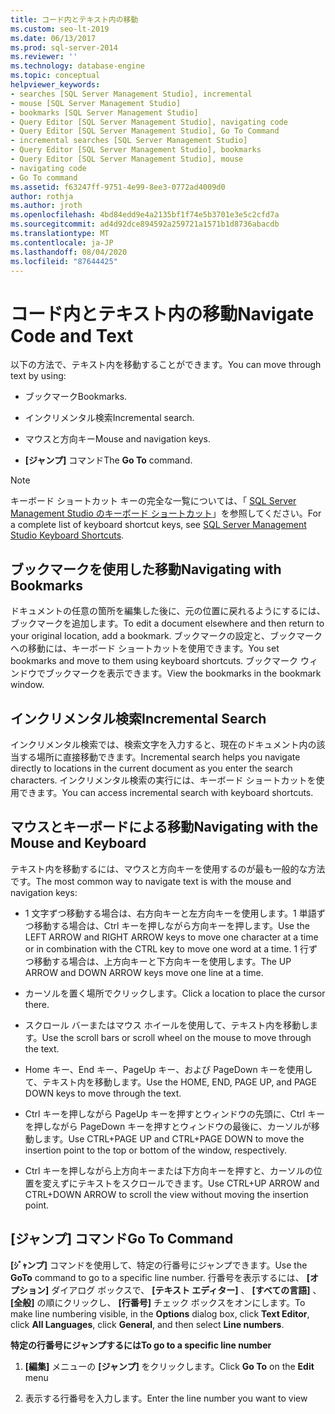```yaml
---
title: コード内とテキスト内の移動
ms.custom: seo-lt-2019
ms.date: 06/13/2017
ms.prod: sql-server-2014
ms.reviewer: ''
ms.technology: database-engine
ms.topic: conceptual
helpviewer_keywords:
- searches [SQL Server Management Studio], incremental
- mouse [SQL Server Management Studio]
- bookmarks [SQL Server Management Studio]
- Query Editor [SQL Server Management Studio], navigating code
- Query Editor [SQL Server Management Studio], Go To Command
- incremental searches [SQL Server Management Studio]
- Query Editor [SQL Server Management Studio], bookmarks
- Query Editor [SQL Server Management Studio], mouse
- navigating code
- Go To command
ms.assetid: f63247ff-9751-4e99-8ee3-0772ad4009d0
author: rothja
ms.author: jroth
ms.openlocfilehash: 4bd84edd9e4a2135bf1f74e5b3701e3e5c2cfd7a
ms.sourcegitcommit: ad4d92dce894592a259721a1571b1d8736abacdb
ms.translationtype: MT
ms.contentlocale: ja-JP
ms.lasthandoff: 08/04/2020
ms.locfileid: "87644425"
---
```

# <a name="navigate-code-and-text"></a><span data-ttu-id="a6c9e-102">コード内とテキスト内の移動</span><span class="sxs-lookup"><span data-stu-id="a6c9e-102">Navigate Code and Text</span></span>
  <span data-ttu-id="a6c9e-103">以下の方法で、テキスト内を移動することができます。</span><span class="sxs-lookup"><span data-stu-id="a6c9e-103">You can move through text by using:</span></span>  
  
-   <span data-ttu-id="a6c9e-104">ブックマーク</span><span class="sxs-lookup"><span data-stu-id="a6c9e-104">Bookmarks.</span></span>  
  
-   <span data-ttu-id="a6c9e-105">インクリメンタル検索</span><span class="sxs-lookup"><span data-stu-id="a6c9e-105">Incremental search.</span></span>  
  
-   <span data-ttu-id="a6c9e-106">マウスと方向キー</span><span class="sxs-lookup"><span data-stu-id="a6c9e-106">Mouse and navigation keys.</span></span>  
  
-   <span data-ttu-id="a6c9e-107">**[ジャンプ]** コマンド</span><span class="sxs-lookup"><span data-stu-id="a6c9e-107">The **Go To** command.</span></span>  
  
> [!NOTE]  
>  <span data-ttu-id="a6c9e-108">キーボード ショートカット キーの完全な一覧については、「 [SQL Server Management Studio のキーボード ショートカット](../../ssms/sql-server-management-studio-keyboard-shortcuts.md)」を参照してください。</span><span class="sxs-lookup"><span data-stu-id="a6c9e-108">For a complete list of keyboard shortcut keys, see [SQL Server Management Studio Keyboard Shortcuts](../../ssms/sql-server-management-studio-keyboard-shortcuts.md).</span></span>  
  
## <a name="navigating-with-bookmarks"></a><span data-ttu-id="a6c9e-109">ブックマークを使用した移動</span><span class="sxs-lookup"><span data-stu-id="a6c9e-109">Navigating with Bookmarks</span></span>  
 <span data-ttu-id="a6c9e-110">ドキュメントの任意の箇所を編集した後に、元の位置に戻れるようにするには、ブックマークを追加します。</span><span class="sxs-lookup"><span data-stu-id="a6c9e-110">To edit a document elsewhere and then return to your original location, add a bookmark.</span></span> <span data-ttu-id="a6c9e-111">ブックマークの設定と、ブックマークへの移動には、キーボード ショートカットを使用できます。</span><span class="sxs-lookup"><span data-stu-id="a6c9e-111">You set bookmarks and move to them using keyboard shortcuts.</span></span> <span data-ttu-id="a6c9e-112">ブックマーク ウィンドウでブックマークを表示できます。</span><span class="sxs-lookup"><span data-stu-id="a6c9e-112">View the bookmarks in the bookmark window.</span></span>  
  
## <a name="incremental-search"></a><span data-ttu-id="a6c9e-113">インクリメンタル検索</span><span class="sxs-lookup"><span data-stu-id="a6c9e-113">Incremental Search</span></span>  
 <span data-ttu-id="a6c9e-114">インクリメンタル検索では、検索文字を入力すると、現在のドキュメント内の該当する場所に直接移動できます。</span><span class="sxs-lookup"><span data-stu-id="a6c9e-114">Incremental search helps you navigate directly to locations in the current document as you enter the search characters.</span></span> <span data-ttu-id="a6c9e-115">インクリメンタル検索の実行には、キーボード ショートカットを使用できます。</span><span class="sxs-lookup"><span data-stu-id="a6c9e-115">You can access incremental search with keyboard shortcuts.</span></span>  
  
## <a name="navigating-with-the-mouse-and-keyboard"></a><span data-ttu-id="a6c9e-116">マウスとキーボードによる移動</span><span class="sxs-lookup"><span data-stu-id="a6c9e-116">Navigating with the Mouse and Keyboard</span></span>  
 <span data-ttu-id="a6c9e-117">テキスト内を移動するには、マウスと方向キーを使用するのが最も一般的な方法です。</span><span class="sxs-lookup"><span data-stu-id="a6c9e-117">The most common way to navigate text is with the mouse and navigation keys:</span></span>  
  
-   <span data-ttu-id="a6c9e-118">1 文字ずつ移動する場合は、右方向キーと左方向キーを使用します。1 単語ずつ移動する場合は、Ctrl キーを押しながら方向キーを押します。</span><span class="sxs-lookup"><span data-stu-id="a6c9e-118">Use the LEFT ARROW and RIGHT ARROW keys to move one character at a time or in combination with the CTRL key to move one word at a time.</span></span> <span data-ttu-id="a6c9e-119">1 行ずつ移動する場合は、上方向キーと下方向キーを使用します。</span><span class="sxs-lookup"><span data-stu-id="a6c9e-119">The UP ARROW and DOWN ARROW keys move one line at a time.</span></span>  
  
-   <span data-ttu-id="a6c9e-120">カーソルを置く場所でクリックします。</span><span class="sxs-lookup"><span data-stu-id="a6c9e-120">Click a location to place the cursor there.</span></span>  
  
-   <span data-ttu-id="a6c9e-121">スクロール バーまたはマウス ホイールを使用して、テキスト内を移動します。</span><span class="sxs-lookup"><span data-stu-id="a6c9e-121">Use the scroll bars or scroll wheel on the mouse to move through the text.</span></span>  
  
-   <span data-ttu-id="a6c9e-122">Home キー、End キー、PageUp キー、および PageDown キーを使用して、テキスト内を移動します。</span><span class="sxs-lookup"><span data-stu-id="a6c9e-122">Use the HOME, END, PAGE UP, and PAGE DOWN keys to move through the text.</span></span>  
  
-   <span data-ttu-id="a6c9e-123">Ctrl キーを押しながら PageUp キーを押すとウィンドウの先頭に、Ctrl キーを押しながら PageDown キーを押すとウィンドウの最後に、カーソルが移動します。</span><span class="sxs-lookup"><span data-stu-id="a6c9e-123">Use CTRL+PAGE UP and CTRL+PAGE DOWN to move the insertion point to the top or bottom of the window, respectively.</span></span>  
  
-   <span data-ttu-id="a6c9e-124">Ctrl キーを押しながら上方向キーまたは下方向キーを押すと、カーソルの位置を変えずにテキストをスクロールできます。</span><span class="sxs-lookup"><span data-stu-id="a6c9e-124">Use CTRL+UP ARROW and CTRL+DOWN ARROW to scroll the view without moving the insertion point.</span></span>  
  
## <a name="go-to-command"></a><span data-ttu-id="a6c9e-125">[ジャンプ] コマンド</span><span class="sxs-lookup"><span data-stu-id="a6c9e-125">Go To Command</span></span>  
 <span data-ttu-id="a6c9e-126">**[ｼﾞｬンプ]** コマンドを使用して、特定の行番号にジャンプできます。</span><span class="sxs-lookup"><span data-stu-id="a6c9e-126">Use the **GoTo** command to go to a specific line number.</span></span> <span data-ttu-id="a6c9e-127">行番号を表示するには、 **[オプション]** ダイアログ ボックスで、 **[テキスト エディター]** 、 **[すべての言語]** 、 **[全般]** の順にクリックし、 **[行番号]** チェック ボックスをオンにします。</span><span class="sxs-lookup"><span data-stu-id="a6c9e-127">To make line numbering visible, in the **Options** dialog box, click **Text Editor**, click **All Languages**, click **General**, and then select **Line numbers**.</span></span>  
  
 <span data-ttu-id="a6c9e-128">**特定の行番号にジャンプするには**</span><span class="sxs-lookup"><span data-stu-id="a6c9e-128">**To go to a specific line number**</span></span>  
  
1.  <span data-ttu-id="a6c9e-129">**[編集]** メニューの **[ジャンプ]** をクリックします。</span><span class="sxs-lookup"><span data-stu-id="a6c9e-129">Click **Go To** on the **Edit** menu</span></span>  
  
2.  <span data-ttu-id="a6c9e-130">表示する行番号を入力します。</span><span class="sxs-lookup"><span data-stu-id="a6c9e-130">Enter the line number you want to view</span></span>  
  
  
